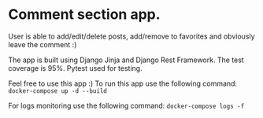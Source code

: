 

**<h1>Comment section app.</h1>** User is able to add/edit/delete posts, add/remove to favorites and obviously leave the comment :)

The app is built using Django Jinja and Django Rest Framework.
The test coverage is 95%. Pytest used for testing.

Feel free to use this app :)
To run this app use the following command:
```docker-compose up -d --build```

For logs monitoring use the following command: 
```docker-compose logs -f```
